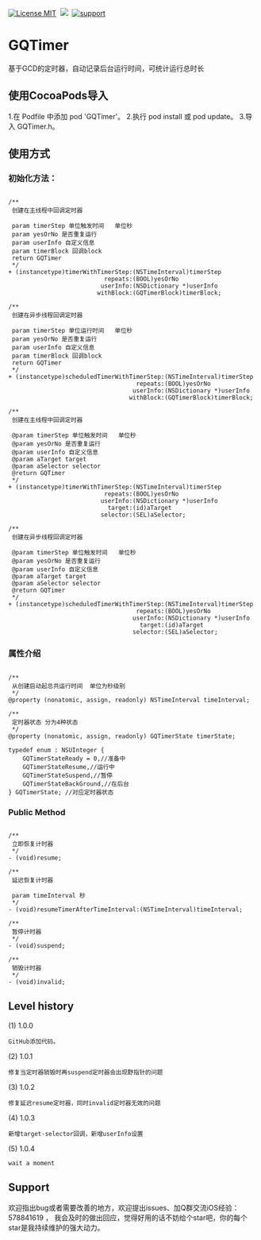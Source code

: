 [![License MIT](https://img.shields.io/badge/license-MIT-green.svg?style=flat)](https://raw.githubusercontent.com/angelcs1990/GQTimer/master/LICENSE)&nbsp;
[![](https://img.shields.io/badge/platform-iOS-brightgreen.svg)](http://cocoapods.org/?q=GQTimer)&nbsp;
[![support](https://img.shields.io/badge/support-iOS6.0%2B-blue.svg)](https://www.apple.com/nl/ios/)&nbsp;

# GQTimer
基于GCD的定时器，自动记录后台运行时间，可统计运行总时长


## 使用CocoaPods导入

1.在 Podfile 中添加 pod 'GQTimer'。
2.执行 pod install 或 pod update。
3.导入 GQTimer.h。

## 使用方式

### 初始化方法：

```objc

/**
 创建在主线程中回调定时器
 
 param timerStep 单位触发时间   单位秒
 param yesOrNo 是否重复运行
 param userInfo 自定义信息
 param timerBlock 回调block
 return GQTimer
 */
+ (instancetype)timerWithTimerStep:(NSTimeInterval)timerStep
                           repeats:(BOOL)yesOrNo
                          userInfo:(NSDictionary *)userInfo
                         withBlock:(GQTimerBlock)timerBlock;

/**
 创建在异步线程回调定时器
 
 param timerStep 单位运行时间   单位秒
 param yesOrNo 是否重复运行
 param userInfo 自定义信息
 param timerBlock 回调block
 return GQTimer
 */
+ (instancetype)scheduledTimerWithTimerStep:(NSTimeInterval)timerStep
                                    repeats:(BOOL)yesOrNo
                                   userInfo:(NSDictionary *)userInfo
                                  withBlock:(GQTimerBlock)timerBlock;

/**
 创建在主线程中回调定时器

 @param timerStep 单位触发时间   单位秒
 @param yesOrNo 是否重复运行
 @param userInfo 自定义信息
 @param aTarget target
 @param aSelector selector
 @return GQTimer
 */
+ (instancetype)timerWithTimerStep:(NSTimeInterval)timerStep
                           repeats:(BOOL)yesOrNo
                          userInfo:(NSDictionary *)userInfo
                            target:(id)aTarget
                          selector:(SEL)aSelector;

/**
 创建在异步线程回调定时器

 @param timerStep 单位触发时间   单位秒
 @param yesOrNo 是否重复运行
 @param userInfo 自定义信息
 @param aTarget target
 @param aSelector selector
 @return GQTimer
 */
+ (instancetype)scheduledTimerWithTimerStep:(NSTimeInterval)timerStep
                                    repeats:(BOOL)yesOrNo
                                   userInfo:(NSDictionary *)userInfo
                                     target:(id)aTarget
                                   selector:(SEL)aSelector;

```

### 属性介绍

```objc

/**
 从创建启动起总共运行时间  单位为秒级别
 */
@property (nonatomic, assign, readonly) NSTimeInterval timeInterval;

/**
 定时器状态 分为4种状态 
 */
@property (nonatomic, assign, readonly) GQTimerState timerState;

typedef enum : NSUInteger {
    GQTimerStateReady = 0,//准备中
    GQTimerStateResume,//运行中
    GQTimerStateSuspend,//暂停
    GQTimerStateBackGround,//在后台
} GQTimerState; //对应定时器状态

```

### Public Method

```objc

/**
 立即恢复计时器
 */
- (void)resume;

/**
 延迟恢复计时器
 
 param timeInterval 秒
 */
- (void)resumeTimerAfterTimeInterval:(NSTimeInterval)timeInterval;

/**
 暂停计时器
 */
- (void)suspend;

/**
 销毁计时器
 */
- (void)invalid;

```

## Level history

(1) 1.0.0

	GitHub添加代码。
	
(2) 1.0.1

	修复当定时器销毁时再suspend定时器会出现野指针的问题
	
(3) 1.0.2
	
	修复延迟resume定时器，同时invalid定时器无效的问题
	
(4) 1.0.3
	
	新增target-selector回调，新增userInfo设置
	
(5) 1.0.4
	
	wait a moment
	
## Support

欢迎指出bug或者需要改善的地方，欢迎提出issues、加Q群交流iOS经验：578841619 ， 我会及时的做出回应，觉得好用的话不妨给个star吧，你的每个star是我持续维护的强大动力。
